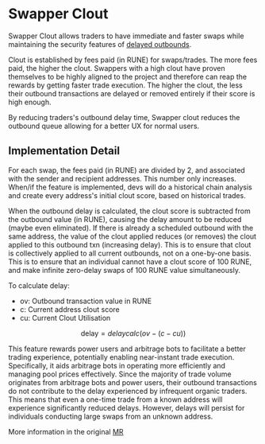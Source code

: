 # Swapper Clout

Swapper Clout allows traders to have immediate and faster swaps while maintaining the security features of [delayed outbounds](./delays.md#outbound-delay).

Clout is established by fees paid (in RUNE) for swaps/trades. The more fees paid, the higher the clout. Swappers with a high clout have proven themselves to be highly aligned to the project and therefore can reap the rewards by getting faster trade execution. The higher the clout, the less their outbound transactions are delayed or removed entirely if their score is high enough.

By reducing traders's outbound delay time, Swapper clout reduces the outbound queue allowing for a better UX for normal users.

## Implementation Detail

For each swap, the fees paid (in RUNE) are divided by 2, and associated with the sender and recipient addresses. This number only increases. When/if the feature is implemented, devs will do a historical chain analysis and create every address's initial clout score, based on historical trades.

When the outbound delay is calculated, the clout score is subtracted from the outbound value (in RUNE), causing the delay amount to be reduced (maybe even eliminated). If there is already a scheduled outbound with the same address, the value of the clout applied reduces (or removes) the clout applied to this outbound txn (increasing delay). This is to ensure that clout is collectively applied to all current outbounds, not on a one-by-one basis. This is to ensure that an individual cannot have a clout score of 100 RUNE, and make infinite zero-delay swaps of 100 RUNE value simultaneously.

To calculate delay:

- ov: Outbound transaction value in RUNE
- c: Current address clout score
- cu: Current Clout Utilisation

$$
\text{delay} = delaycalc(ov - (c - cu))
$$

This feature rewards power users and arbitrage bots to facilitate a better trading experience, potentially enabling near-instant trade execution. Specifically, it aids arbitrage bots in operating more efficiently and managing pool prices effectively.
Since the majority of trade volume originates from arbitrage bots and power users, their outbound transactions do not contribute to the delay experienced by infrequent organic traders. This means that even a one-time trade from a known address will experience significantly reduced delays. However, delays will persist for individuals conducting large swaps from an unknown address.

More information in the original [MR](https://gitlab.com/thorchain/thornode/-/issues/1723)
